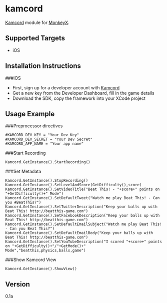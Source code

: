 kamcord
=======

[Kamcord] module for [MonkeyX].

Supported Targets
-----------------
- iOS

Installation Instructions
-------------------------

###iOS
- First, sign up for a developer account with [Kamcord]
- Get a new key from the Developer Dashboard, fill in the game details
- Download the SDK, copy the framework into your XCode project

Usage Example
-------------
###Preprocessor directives
```
#KAMCORD_DEV_KEY = "Your Dev Key"
#KAMCORD_DEV_SECRET = "Your Dev Secret"
#KAMCORD_APP_NAME = "Your app name"
```

###Start Recording
```
Kamcord.GetInstance().StartRecording()
```

###Set Metadata
```
Kamcord.GetInstance().StopRecording()
Kamcord.GetInstance().SetLevelAndScore(GetDifficulty(),score)
Kamcord.GetInstance().SetVideoTitle("Beat This! - "+score+" points on "+GetDifficulty()+" Mode")
Kamcord.GetInstance().SetDefaultTweet("Watch me play Beat This! - Can you #BeatThis?")
Kamcord.GetInstance().SetTwitterDescription("Keep your balls up with Beat This! http://beatthis-game.com")
Kamcord.GetInstance().SetFacebookDescription("Keep your balls up with Beat This! http://beatthis-game.com")
Kamcord.GetInstance().SetDefaultEmailSubject("Watch me play Beat This! - Can you Beat This?")
Kamcord.GetInstance().SetDefaultEmailBody("Keep your balls up with Beat This! http://beatthis-game.com")
Kamcord.GetInstance().SetYouTubeDescription("I scored "+score+" points on "+GetDifficulty()+"/"+GetMode()+" Mode","beatthis,physics,balls,game")
```

###Show Kamcord View
```
Kamcord.GetInstance().ShowView()
```

Version
-------
0.1a

[MonkeyX]:http://http://www.monkey-x.com/   
[Kamcord]:https://www.kamcord.com/


